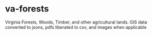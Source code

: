 va-forests
==========

Virginia Forests, Woods, Timber, and other agricultural lands. GIS data converted to jsons, pdfs liberated to csv, and images when applicable
